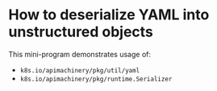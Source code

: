 # How to deserialize YAML into unstructured objects

This mini-program demonstrates usage of:

- `k8s.io/apimachinery/pkg/util/yaml`
- `k8s.io/apimachinery/pkg/runtime.Serializer`
